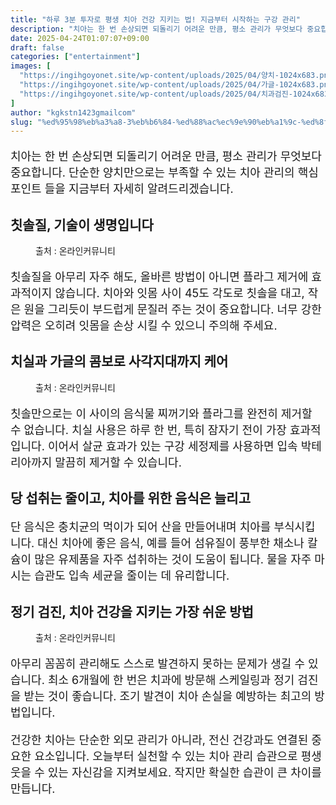 ```yaml
---
title: "하루 3분 투자로 평생 치아 건강 지키는 법! 지금부터 시작하는 구강 관리"
description: "치아는 한 번 손상되면 되돌리기 어려운 만큼, 평소 관리가 무엇보다 중요합니다. 단순한 양치만으로는 부족할 수 있는 치아 관리의 핵심 포인트 들을 지금부터 자세히 알려드리겠습니다."
date: 2025-04-24T01:07:07+09:00
draft: false
categories: ["entertainment"]
images: [
  "https://ingihgoyonet.site/wp-content/uploads/2025/04/양치-1024x683.png"
  "https://ingihgoyonet.site/wp-content/uploads/2025/04/가글-1024x683.png"
  "https://ingihgoyonet.site/wp-content/uploads/2025/04/치과검진-1024x683.png"
]
author: "kgkstn1423gmailcom"
slug: "%ed%95%98%eb%a3%a8-3%eb%b6%84-%ed%88%ac%ec%9e%90%eb%a1%9c-%ed%8f%89%ec%83%9d-%ec%b9%98%ec%95%84-%ea%b1%b4%ea%b0%95-%ec%a7%80%ed%82%a4%eb%8a%94-%eb%b2%95-%ec%a7%80%ea%b8%88%eb%b6%80%ed%84%b0-%ec%8b%9c"
---
```


<p style="font-size:18px">치아는 한 번 손상되면 되돌리기 어려운 만큼, 평소 관리가 무엇보다 중요합니다. 단순한 양치만으로는 부족할 수 있는 치아 관리의 핵심 포인트 들을 지금부터 자세히 알려드리겠습니다.</p> <h2 >칫솔질, 기술이 생명입니다</h2> <figure ><img src="https://ingihgoyonet.site/wp-content/uploads/2025/04/양치-1024x683.png" alt="" style="aspect-ratio:16/9;object-fit:cover"/><figcaption >출처 : 온라인커뮤니티</figcaption></figure> <p style="font-size:18px">칫솔질을 아무리 자주 해도, 올바른 방법이 아니면 플라그 제거에 효과적이지 않습니다. 치아와 잇몸 사이 45도 각도로 칫솔을 대고, 작은 원을 그리듯이 부드럽게 문질러 주는 것이 중요합니다. 너무 강한 압력은 오히려 잇몸을 손상 시킬 수 있으니 주의해 주세요.</p> <h2 >치실과 가글의 콤보로 사각지대까지 케어</h2> <figure ><img src="https://ingihgoyonet.site/wp-content/uploads/2025/04/가글-1024x683.png" alt="" style="aspect-ratio:16/9;object-fit:cover"/><figcaption >출처 : 온라인커뮤니티</figcaption></figure> <p style="font-size:18px">칫솔만으로는 이 사이의 음식물 찌꺼기와 플라그를 완전히 제거할 수 없습니다. 치실 사용은 하루 한 번, 특히 잠자기 전이 가장 효과적입니다. 이어서 살균 효과가 있는 구강 세정제를 사용하면 입속 박테리아까지 말끔히 제거할 수 있습니다.</p> <h2 >당 섭취는 줄이고, 치아를 위한 음식은 늘리고</h2> <p style="font-size:18px">단 음식은 충치균의 먹이가 되어 산을 만들어내며 치아를 부식시킵니다. 대신 치아에 좋은 음식, 예를 들어 섬유질이 풍부한 채소나 칼슘이 많은 유제품을 자주 섭취하는 것이 도움이 됩니다. 물을 자주 마시는 습관도 입속 세균을 줄이는 데 유리합니다.</p> <h2 >정기 검진, 치아 건강을 지키는 가장 쉬운 방법</h2> <figure ><img src="https://ingihgoyonet.site/wp-content/uploads/2025/04/치과검진-1024x683.png" alt="" style="aspect-ratio:16/9;object-fit:cover"/><figcaption >출처 : 온라인커뮤니티</figcaption></figure> <p style="font-size:18px">아무리 꼼꼼히 관리해도 스스로 발견하지 못하는 문제가 생길 수 있습니다. 최소 6개월에 한 번은 치과에 방문해 스케일링과 정기 검진을 받는 것이 좋습니다. 조기 발견이 치아 손실을 예방하는 최고의 방법입니다.</p> <p style="font-size:18px">건강한 치아는 단순한 외모 관리가 아니라, 전신 건강과도 연결된 중요한 요소입니다. 오늘부터 실천할 수 있는 치아 관리 습관으로 평생 웃을 수 있는 자신감을 지켜보세요. 작지만 확실한 습관이 큰 차이를 만듭니다.</p>